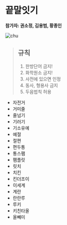 # 끝말잇기

**참가자: 권소정, 김용범, 황종인**

![chu](https://i.pinimg.com/originals/0c/b5/7c/0cb57ca1043f34fb720c5630a3677e99.gif)

>## 규칙
>1. 한방단어 금지!
>2. 화학원소 금지!
>3. 사전에 있으면 인정
>4. 동사, 형용사 금지
>5. 두음법칙 허용

- 자전거
- 거미줄
- 줄넘기
- 기러기
- 기소유예
- 예절
- 절편
- 편두통  
- 통스팸
- 팸플릿
- 릿치
- 치킨
- 킨더조이
- 이세계
- 계란
- 란란루
- 루키
- 키친타올
- 올빼미